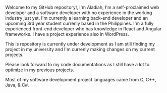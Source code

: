 Welcome to my GitHub repository!, I'm Aladiah, I'm a self-proclaimed web developer and a software developer with no experience in the working industry just yet. I'm currently a learning back-end developer and an upcoming 3rd year student currenly based in the Philippines. I'm a fully experienced front-end developer who has knowledge in React and Angular frameworks. I have a project experience also in WordPress.


This is repository is currently under development as I am still finding my project in my university and I'm currenly making changes on my current projects.


Please look forward to my code documentations as I still have a lot to optimize in my previous projects.


Most of my software development project languages came from C, C++, Java, & C#.






